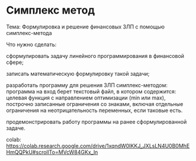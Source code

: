 # Симплекс метод

Тема: Формулировка и решение финансовых ЗЛП с помощью симплекс-метода

Что нужно сделать:

сформулировать задачу линейного программирования в финансовой сфере;

записать математическую формулировку такой задачи;

разработать программу для решения ЗЛП симплекс-методом: программа на вход берет текстовый файл, в котором содержится: целевая функция с направлением оптимизации (min или max), построчно записанные ограничения со знаками, включая отдельные ограничения на неотрицательность переменных, если таковые есть.

продемонстрировать работу программы на ранее сформулированной задаче.


colab: https://colab.research.google.com/drive/1xqndW0IKKJ_JXLsLN4U0B0MhEHmQQPkU#scrollTo=MVcW84GKx_ln
